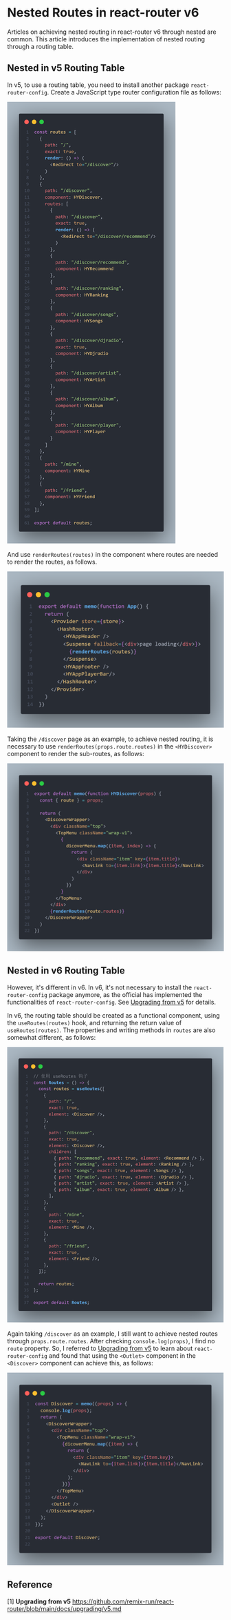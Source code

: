 # Nested Routes in react-router v6

Articles on achieving nested routing in react-router v6 through nested <Route> are common. This article introduces the implementation of nested routing through a routing table.

## Nested in v5 Routing Table

In v5, to use a routing table, you need to install another package `react-router-config`. Create a JavaScript type router configuration file as follows:

![](/desc_static/asset/img/react-router-v6中的嵌套路由-v5-01.png)

And use `renderRoutes(routes)` in the component where routes are needed to render the routes, as follows.

![](/desc_static/asset/img/react-router-v6中的嵌套路由-v5-03.png)

Taking the `/discover` page as an example, to achieve nested routing, it is necessary to use `renderRoutes(props.route.routes)` in the `<HYDiscover>` component to render the sub-routes, as follows:

![](/desc_static/asset/img/react-router-v6中的嵌套路由-v5-02.png)

## Nested in v6 Routing Table

However, it's different in v6. In v6, it's not necessary to install the `react-router-config` package anymore, as the official has implemented the functionalities of `react-router-config`. See [Upgrading from v5](https://github.com/remix-run/react-router/blob/main/docs/upgrading/v5.md) for details.

In v6, the routing table should be created as a functional component, using the `useRoutes(routes)` hook, and returning the return value of `useRoutes(routes)`. The properties and writing methods in `routes` are also somewhat different, as follows:

![](/desc_static/asset/img/react-router-v6中的嵌套路由-v6-01.png)

Again taking `/discover` as an example, I still want to achieve nested routes through `props.route.routes`. After checking `console.log(props)`, I find no `route` property. So, I referred to [Upgrading from v5](https://github.com/remix-run/react-router/blob/main/docs/upgrading/v5.md) to learn about `react-router-config` and found that using the `<Outlet>` component in the `<Discover>` component can achieve this, as follows:

![](/desc_static/asset/img/react-router-v6中的嵌套路由-v6-02.png)

## Reference

[1] **Upgrading from v5** https://github.com/remix-run/react-router/blob/main/docs/upgrading/v5.md
